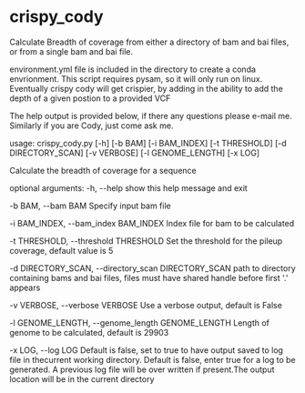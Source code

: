 # crispy_cody
Calculate Breadth of coverage from either a directory of bam and bai files, or from a single bam and bai file.


environment.yml file is included in the directory to create a conda envrionment. This script requires pysam, so it will only run on linux.
Eventually crispy cody will get crispier, by adding in the ability to add the depth of a given postion to a provided VCF


The help output is provided below, if there any questions please e-mail me. Similarly if you are Cody, just come ask me.

usage: crispy_cody.py 
[-h] 
[-b BAM] 
[-i BAM_INDEX] 
[-t THRESHOLD]
[-d DIRECTORY_SCAN] 
[-v VERBOSE] 
[-l GENOME_LENGTH]
[-x LOG]

Calculate the breadth of coverage for a sequence

optional arguments:
  -h, --help            show this help message and exit
  
  -b BAM, --bam BAM     Specify input bam file
  
  -i BAM_INDEX, --bam_index BAM_INDEX
                        Index file for bam to be calculated
                        
  -t THRESHOLD, --threshold THRESHOLD
                        Set the threshold for the pileup coverage, default
                        value is 5
                        
  -d DIRECTORY_SCAN, --directory_scan DIRECTORY_SCAN
                        path to directory containing bams and bai files, files
                        must have shared handle before first '.' appears
                        
  -v VERBOSE, --verbose VERBOSE
                        Use a verbose output, default is False
                        
  -l GENOME_LENGTH, --genome_length GENOME_LENGTH
                        Length of genome to be calculated, default is 29903
                        
  -x LOG, --log LOG     Default is false, set to true to have output saved to
                        log file in thecurrent working directory. Default is
                        false, enter true for a log to be generated. A
                        previous log file will be over written if present.The
                        output location will be in the current directory
